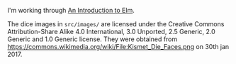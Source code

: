 I'm working through [An Introduction to Elm](https://guide.elm-lang.org/).

The dice images in `src/images/` are licensed under the Creative Commons Attribution-Share Alike 4.0 International, 3.0 Unported, 2.5 Generic, 2.0 Generic and 1.0 Generic license.
They were obtained from https://commons.wikimedia.org/wiki/File:Kismet_Die_Faces.png on 30th jan 2017.
